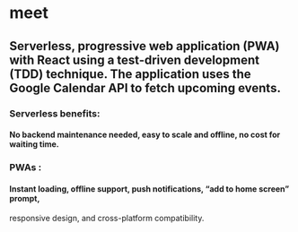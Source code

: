 # meet

## Serverless, progressive web application (PWA) with React using a test-driven development (TDD) technique. The application uses the Google Calendar API to fetch upcoming events.

### Serverless benefits:
#### No backend maintenance needed, easy to scale and offline, no cost for waiting time.

### PWAs : 
#### Instant loading, offline support, push notifications, “add to home screen” prompt,
responsive design, and cross-platform compatibility.


